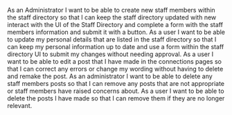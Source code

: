 As an Administrator I want to be able to create new staff members within the staff directory so that I can keep the staff directory updated with new interact with the UI of the Staff Directory and complete a form with the staff members information and submit it with a button.
As a user I want to be able to update my personal details that are listed in the staff directory so that I can keep my personal information up to date and use a form within the staff directory UI to submit my changes without needing approval.
As a user I want to be able to edit a post that I have made in the connections pages so that I can correct any errors or change my wording without having to delete and remake the post.
As an administrator I want to be able to delete any staff members posts so that I can remove any posts that are not appropriate or staff members have raised concerns about.
As a user I want to be able to delete the posts I have made so that I can remove them if they are no longer relevant.
